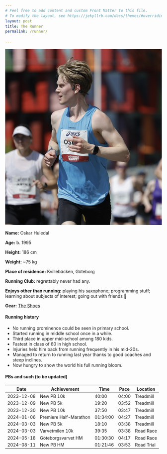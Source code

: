 ```yaml
---
# Feel free to add content and custom Front Matter to this file.
# To modify the layout, see https://jekyllrb.com/docs/themes/#overriding-theme-defaults
layout: post
title: The Runner
permalink: /runner/

---
```


<img src="/assets/images/gbg-me-side.png" alt="The Runner Running" class="img-small img-right">

**Name:** Oskar Huledal

**Age:** 
b. 1995


**Height:** 
186 cm


**Weight:** 
~75 kg


**Place of residence:** 
Kvillebäcken, Göteborg

**Running Club:** regrettably never had any. 

**Enjoys other than running:** 
playing his saxophone; programming stuff; learning about subjects of interest; going out with friends 🕺

**Gear:**
[The Shoes](/shoes.markdown)



#### Running history

- No running prominence could be seen in primary school.
- Started running in middle school once in a while. 
- Third place in upper mid-school among 180 kids. 
- Fastest in class of 60 in high school. 
- Injuries held him back from running frequently in his mid-20s.
- Managed to return to running last year thanks to good coaches and steep inclines.
-  Now hungry to show the world his full running bloom.



#### PBs and such (to be updated)

| Date       | Achievement                 | Time       | Pace       | Location   |
|------------|-----------------------------|------------|------------|------------|
| 2023-12-08 | New PB 10k                  | 40:00      | 04:00      | Treadmill  |
| 2023-12-09 | New PB 5k                   | 19:20      | 03:52      | Treadmill  |
| 2023-12-30 | New PB 10k                  | 37:50      | 03:47      | Treadmill  |
| 2024-01-06 | Premiere Half-Marathon      | 01:34:00   | 04:27      | Treadmill  |
| 2024-03-03 | New PB 5k                   | 18:10      | 03:38      | Treadmill  |
| 2024-03-03 | Varvetmilen 10k             | 39:35      | 03:38      | Road Race  |
| 2024-05-18 | Göteborgsvarvet HM          | 01:30:30   | 04:17      | Road Race  |
| 2024-08-11 | New PB HM                   | 01:21:46   | 03:53      | Road Trial |